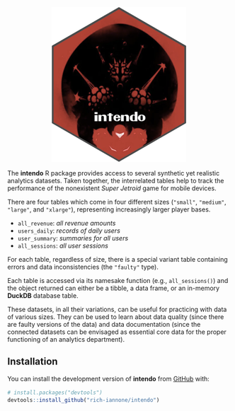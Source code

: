 <div align="center">

<a href='https://rich-iannone.github.io/intendo/'><img src="man/figures/logo.svg" height="350px"/></a>

</div>

The **intendo** R package provides access to several synthetic yet realistic analytics datasets. Taken together, the interrelated tables help to track the performance of the nonexistent *Super Jetroid* game for mobile devices. 

There are four tables which come in four different sizes (`"small"`, `"medium"`, `"large"`, and `"xlarge"`), representing increasingly larger player bases. 

- `all_revenue`: *all revenue amounts*
- `users_daily`: *records of daily users*
- `user_summary`: *summaries for all users*
- `all_sessions`: *all user sessions*

For each table, regardless of size, there is a special variant table containing errors and data inconsistencies (the `"faulty"` type).

Each table is accessed via its namesake function (e.g., `all_sessions()`) and the object returned can either be a tibble, a data frame, or an in-memory **DuckDB** database table.

These datasets, in all their variations, can be useful for practicing with data of various sizes. They can be used to learn about data quality (since there are faulty versions of the data) and data documentation (since the connected datasets can be envisaged as essential core data for the proper functioning of an analytics department).

## Installation

You can install the development version of **intendo** from [GitHub](https://github.com/) with:

``` r
# install.packages("devtools")
devtools::install_github("rich-iannone/intendo")
```
